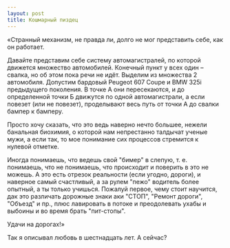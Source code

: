 ```yaml
---
layout: post
title: Кошмарный пиздец
---
```


«Странный механизм, не правда ли, долго не мог представить себе, как он работает.

Давайте представим себе систему автомагистралей, по которой движется множество автомобилей. Конечный пункт у всех один – свалка, но об этом пока речи не идёт. Выделим из множества 2 автомобиля. Допустим бардовый Peugeot 607 Coupe и BMW 325i предыдущего поколения. В точке А они пересекаются, и до определенной точки Б движутся по одной автомагистрали, а если повезет (или не повезет), проделывают весь путь от точки А до свалки бампер к бамперу.

Просто хочу сказать, что это ведь наверно нечто большее, нежели банальная биохимия, о которой нам непрестанно талдычат ученые мужи, а если так, то мое понимание сих процессов стремится к нулевой отметке.

Иногда понимаешь, что ведешь свой "бимер" в слепую, т. е. понимаешь, что не понимаешь, что происходит и поверить в это не можешь. А это есть отрезок реальности (если угодно, дороги), и наверное самый счастливый, а за рулем "пежо" водитель более опытный, а ты только учишься. Пожалуй первое, чему стоит научится, дак это различать дорожные знаки аки "СТОП", "Ремонт дороги", "Объезд" и пр., плюс лавировать в потоке и преодолевать ухабы и выбоины и во время брать "пит-стопы".

Удачи на дорогах!»

Так я описывал любовь в шестнадцать лет. А сейчас?

